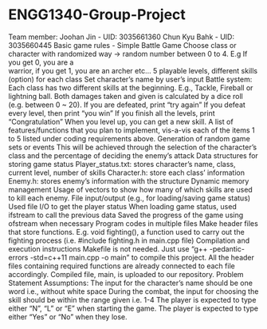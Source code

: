 # ENGG1340-Group-Project
Team member:
  Joohan Jin - UID: 3035661360
  Chun Kyu Bahk - UID: 3035660445
Basic game rules - Simple Battle Game
  Choose class or character with randomized way → random number between 0 to 4. E.g If you get 0, you are a       
  warrior, if you get 1, you are an archer etc… 
  5 playable levels, different skills (option) for each class
  Set character’s name by user’s input
Battle system:
  Each class has two different skills at the beginning. E.g., Tackle, Fireball or lightning ball.
  Both damages taken and given is calculated by a dice roll (e.g. between 0 ~ 20).
  If you are defeated, print “try again”
  If you defeat every level, then print “you win”
  If you finish all the levels, print “Congratulation”
  When you level up, you can get a new skill.
A list of features/functions that you plan to implement, vis-a-vis each of the items 1 to 5 listed under coding requirements above.
  Generation of random game sets or events
    This will be achieved through the selection of the character’s class and the percentage of deciding the enemy’s attack
  Data structures for storing game status 
    Player_status.txt: stores character’s name, class, current level, number of skills
    Character.h: store each class’ information
    Enemy.h: stores enemy’s information with the structure
  Dynamic memory management
    Usage of vectors to show how many of which skills are used to kill each enemy.
  File input/output (e.g., for loading/saving game status)
    Used file I/O to get the player status
    When loading game status, used ifstream to call the previous data
    Saved the progress of the game using ofstream when necessary
  Program codes in multiple files
    Make header files that store functions. E.g. void fighting(), a function used to carry out the fighting process (i.e. #include fighting.h in main.cpp file)
  Compilation and execution instructions
    Makefile is not needed. Just use “g++ -pedantic-errors -std=c++11 main.cpp -o main” to compile this project. 
    All the header files containing required functions are already connected to each file accordingly. 
    Compiled file, main, is uploaded to our repository.
  Problem Statement
  Assumptions:
    The input for the character’s name should be one word i.e., without white space
    During the combat, the input for choosing the skill should be within the range given i.e. 1-4
    The player is expected to type either “N”, “L” or “E” when starting the game.
    The player is expected to type either “Yes” or “No” when they lose.